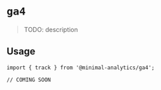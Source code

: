 # `ga4`

> TODO: description

## Usage

```
import { track } from '@minimal-analytics/ga4';

// COMING SOON
```
